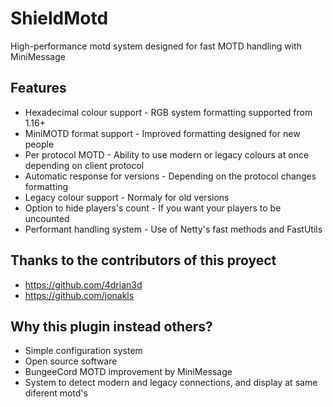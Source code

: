 # ShieldMotd

High-performance motd system designed for fast MOTD handling with MiniMessage


## Features

- Hexadecimal colour support - RGB system formatting supported from 1.16+
- MiniMOTD format support - Improved formatting designed for new people
- Per protocol MOTD - Ability to use modern or legacy colours at once depending on client protocol 
- Automatic response for versions - Depending on the protocol changes formatting
- Legacy colour support - Normaly for old versions 
- Option to hide players's count - If you want your players to be uncounted
- Performant handling system - Use of Netty's fast methods and FastUtils

## Thanks to the contributors of this proyect

- https://github.com/4drian3d
- https://github.com/jonakls

## Why this plugin instead others?
- Simple configuration system
- Open source software
- BungeeCord MOTD improvement by MiniMessage
- System to detect modern and legacy connections, and display at same diferent motd's
